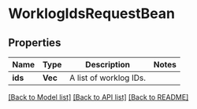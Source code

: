 # WorklogIdsRequestBean

## Properties

Name | Type | Description | Notes
------------ | ------------- | ------------- | -------------
**ids** | **Vec<i64>** | A list of worklog IDs. | 

[[Back to Model list]](../README.md#documentation-for-models) [[Back to API list]](../README.md#documentation-for-api-endpoints) [[Back to README]](../README.md)


